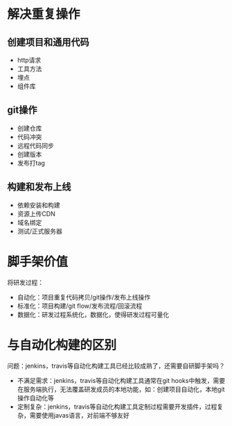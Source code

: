 # 解决重复操作
## 创建项目和通用代码
- http请求
- 工具方法
- 埋点
- 组件库

## git操作
- 创建仓库
- 代码冲突
- 远程代码同步
- 创建版本
- 发布打tag

## 构建和发布上线
- 依赖安装和构建
- 资源上传CDN
- 域名绑定
- 测试/正式服务器

# 脚手架价值
将研发过程：
- 自动化：项目重复代码拷贝/git操作/发布上线操作
- 标准化：项目构建/git flow/发布流程/回滚流程
- 数据化：研发过程系统化，数据化，使得研发过程可量化

# 与自动化构建的区别
问题：jenkins，travis等自动化构建工具已经比较成熟了，还需要自研脚手架吗？
- 不满足需求：jenkins，travis等自动化构建工具通常在git hooks中触发，需要在服务端执行，无法覆盖研发成员的本地功能，如：创建项目自动化，本地git操作自动化等
- 定制复杂：jenkins，travis等自动化构建工具定制过程需要开发插件，过程复杂，需要使用javas语言，对前端不够友好
